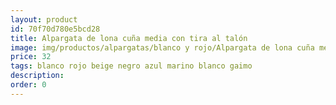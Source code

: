 ```yaml
---
layout: product
id: 70f70d780e5bcd28
title: Alpargata de lona cuña media con tira al talón 
image: img/productos/alpargatas/blanco y rojo/Alpargata de lona cuña media con tira al talón =32 =blanco rojo beige negro azul marino blanco gaimo.webp
price: 32 
tags: blanco rojo beige negro azul marino blanco gaimo
description: 
order: 0
---
```

